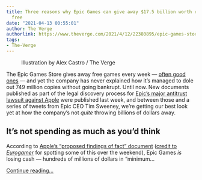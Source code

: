 ```yaml
---
title: Three reasons why Epic Games can give away $17.5 billion worth of games for
  free
date: "2021-04-13 00:55:01"
author: The Verge
authorlink: https://www.theverge.com/2021/4/12/22380895/epic-games-store-afford-give-away-17-5-billion-free-games
tags:
- The-Verge
---
```

<figure>
      <img alt="" src="https://cdn.vox-cdn.com/thumbor/LvfU3GQnahA-iOIcb3mplYLk_yU=/0x0:2040x1360/1310x873/cdn.vox-cdn.com/uploads/chorus_image/image/69116402/acastro_20200818_1777_epicApple_0002.0.0.jpg" />
        <figcaption>Illustration by Alex Castro / The Verge</figcaption>
    </figure>

  <p id="CkT5Sc">The Epic Games Store gives away free games every week — <a href="https://www.theverge.com/2020/5/14/21258043/epic-games-store-down-gta-5-grand-theft-auto-free-pc">often good ones</a> — and yet the company has never explained how it’s managed to dole out 749 million copies without going bankrupt. Until now. New documents published as part of the legal discovery process for <a href="https://www.theverge.com/2021/4/8/22373826/epic-games-v-apple-fortnite-app-store-antitrust-lawsuit">Epic’s major antitrust lawsuit against Apple</a> were published last week, and between those and a series of tweets from Epic CEO Tim Sweeney, we’re getting our best look yet at how the company’s not <em>quite</em> throwing billions of dollars away. </p>
<h2 id="8g7ypF">It’s not spending as much as you’d think </h2>
<p id="7qeuGW">According to <a href="https://www.courtlistener.com/docket/17442392/405/epic-games-inc-v-apple-inc/">Apple’s “proposed findings of fact” document</a> (<a href="https://www.eurogamer.net/articles/2021-04-10-epic-is-burning-hundreds-of-millions-of-dollars-on-epic-games-store-exclusives-in-its-war-against-steam">credit to <em>Eurogamer</em></a> for spotting some of this over the weekend), Epic Games <em>is</em> losing cash — hundreds of millions of dollars in “minimum...</p>
  <p>
    <a href="https://www.theverge.com/2021/4/12/22380895/epic-games-store-afford-give-away-17-5-billion-free-games">Continue reading&hellip;</a>
  </p>